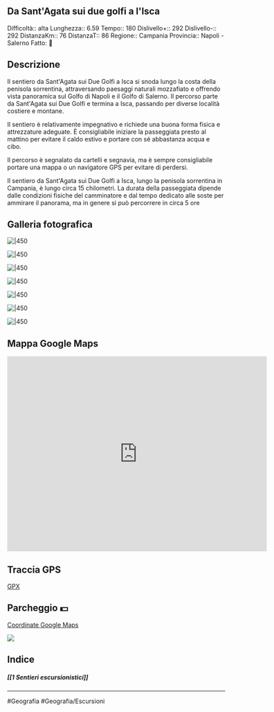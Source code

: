 ## Da Sant'Agata sui due golfi a l'Isca
Difficoltà:: alta
Lunghezza::  6.59
Tempo:: 180
Dislivello+:: 292
Dislivello-:: 292
DistanzaKm:: 76
DistanzaT:: 86
Regione:: Campania
Provincia:: Napoli - Salerno
Fatto: 🔴

## Descrizione
Il sentiero da Sant'Agata sui Due Golfi a Isca si snoda lungo la costa della penisola sorrentina, attraversando paesaggi naturali mozzafiato e offrendo vista panoramica sul Golfo di Napoli e il Golfo di Salerno. Il percorso parte da Sant'Agata sui Due Golfi e termina a Isca, passando per diverse località costiere e montane.

Il sentiero è relativamente impegnativo e richiede una buona forma fisica e attrezzature adeguate. È consigliabile iniziare la passeggiata presto al mattino per evitare il caldo estivo e portare con sé abbastanza acqua e cibo.

Il percorso è segnalato da cartelli e segnavia, ma è sempre consigliabile portare una mappa o un navigatore GPS per evitare di perdersi.

Il sentiero da Sant'Agata sui Due Golfi a Isca, lungo la penisola sorrentina in Campania, è lungo circa 15 chilometri. La durata della passeggiata dipende dalle condizioni fisiche del camminatore e dal tempo dedicato alle soste per ammirare il panorama, ma in genere si può percorrere in circa 5 ore

## Galleria fotografica
![|450](https://i.imgur.com/FJZjmQm.jpg)

![|450](https://i.imgur.com/mAFrX3b.jpg)

![|450](https://i.imgur.com/HrBX5q1.jpg)

![|450](https://i.imgur.com/hsoeKuc.jpg)

![|450](https://i.imgur.com/nmCxiUu.jpg)

![|450](https://i.imgur.com/Jtah9ni.jpg)

![|450](https://i.imgur.com/HYrod3Z.jpg)

## Mappa Google Maps

<iframe src="https://www.google.com/maps/embed?pb=!1m18!1m12!1m3!1d24232.788341989646!2d14.356464359008877!3d40.60564942148046!2m3!1f0!2f0!3f0!3m2!1i1024!2i768!4f13.1!3m3!1m2!1s0x133b9c093018c4b1%3A0x9885e4ac0b1c70!2s80061%20Sant&#39;Agata%20sui%20Due%20Golfi%20NA!5e0!3m2!1sit!2sit!4v1676375554975!5m2!1sit!2sit" width="600" height="450" style="border:0;" allowfullscreen="" loading="lazy" referrerpolicy="no-referrer-when-downgrade"></iframe>


## Traccia GPS
[GPX](https://drive.google.com/file/d/1szS4QEEH05hoZ1ZuHauKvMQVeM3vscB4/view?usp=share_link)

## Parcheggio 💵 
[Coordinate Google Maps](https://goo.gl/maps/EE8ucJGkCFPpxomv6)

![](https://i.imgur.com/GItHbzD.png)

## Indice
##### [[1 Sentieri escursionistici]]

---

#Geografia 
#Geografia/Escursioni 

